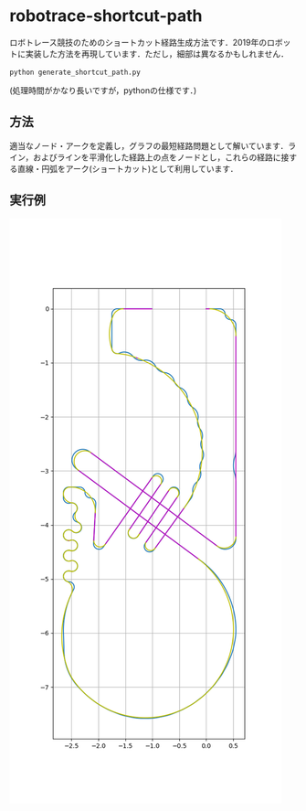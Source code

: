 # robotrace-shortcut-path

ロボトレース競技のためのショートカット経路生成方法です．2019年のロボットに実装した方法を再現しています．ただし，細部は異なるかもしれません．

```
python generate_shortcut_path.py
```
(処理時間がかなり長いですが，pythonの仕様です．)

## 方法
適当なノード・アークを定義し，グラフの最短経路問題として解いています．ライン，およびラインを平滑化した経路上の点をノードとし，これらの経路に接する直線・円弧をアーク(ショートカット)として利用しています．

## 実行例
![result](./fig/result.png)
